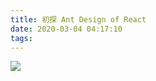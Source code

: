 ```yaml
---
title: 初探 Ant Design of React
date: 2020-03-04 04:17:10
tags:
---
```


![](https://i.loli.net/2020/03/04/hK2MgsYGvuayp7Q.png)

<!--more-->
